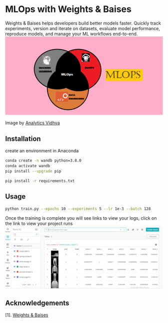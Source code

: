 # MLOps with Weights & Baises
Weights & Baises helps developers build better models faster. Quickly track experiments, version and iterate on datasets, evaluate model performance, reproduce models, and manage your ML workflows end-to-end.
![alt text](https://github.com/faizan1234567/medium-blog-posts-code/blob/main/images/mlops.png)

Image by [Analytics Vidhya](https://www.analyticsvidhya.com/)

## Installation
create an environment in Anaconda
```bash
conda create -n wandb python=3.8.0
conda activate wandb
pip install --upgrade pip 
```
```bash
pip install -r requirements.txt
```

## Usage
```bash
python train.py --epochs 10 --experiments 5 --lr 1e-3 --batch 128
```
Once the training is complete you will see links to view your logs, click on the link to 
view your project runs
![alt text](https://github.com/faizan1234567/medium-blog-posts-code/blob/main/images/wandlogging.PNG)



## Acknowledgements
[1]. [Weights & Baises](https://wandb.ai/site)
